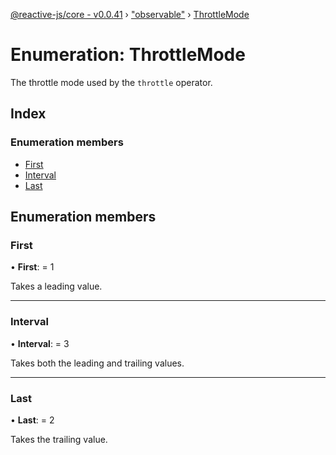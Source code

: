 [@reactive-js/core - v0.0.41](../README.md) › ["observable"](../modules/_observable_.md) › [ThrottleMode](_observable_.throttlemode.md)

# Enumeration: ThrottleMode

The throttle mode used by the `throttle` operator.

## Index

### Enumeration members

* [First](_observable_.throttlemode.md#first)
* [Interval](_observable_.throttlemode.md#interval)
* [Last](_observable_.throttlemode.md#last)

## Enumeration members

###  First

• **First**: = 1

Takes a leading value.

___

###  Interval

• **Interval**: = 3

Takes both the leading and trailing values.

___

###  Last

• **Last**: = 2

Takes the trailing value.
